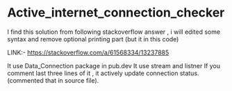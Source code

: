 # Active_internet_connection_checker

I find this solution from following stackoverflow answer , i will edited some syntax and remove optional printing part (but it in this code)

LINK:-  https://stackoverflow.com/a/61568334/13237885

It use Data_Connection package in pub.dev
It use stream and listner
If you comment last three lines of it , it actively update connection status.(commented that in source file).
